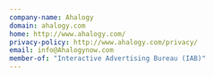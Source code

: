 ```yaml
---
company-name: Ahalogy
domain: ahalogy.com
home: http://www.ahalogy.com/
privacy-policy: http://www.ahalogy.com/privacy/
email: info@Ahalogynow.com
member-of: "Interactive Advertising Bureau (IAB)"
---
```




